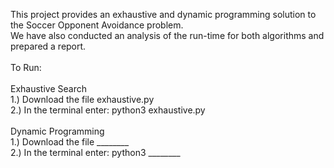 This project provides an exhaustive and dynamic programming solution to the Soccer Opponent Avoidance problem. <br>
We have also conducted an analysis of the run-time for both algorithms and prepared a report. <br> 
<br>
To Run: <br>
<br>
Exhaustive Search <br>
1.) Download the file exhaustive.py <br>
2.) In the terminal enter: python3 exhaustive.py <br>
<br>
Dynamic Programming <br>
1.) Download the file ________ <br>
2.) In the terminal enter: python3 ________ <br>
